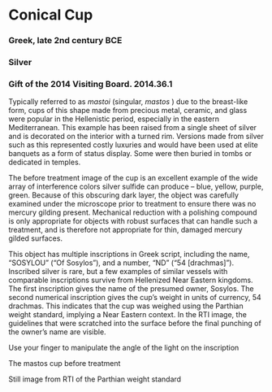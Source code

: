 # Conical Cup 

### Greek, late 2nd century BCE 
### Silver 
### Gift of the 2014 Visiting Board. 2014.36.1   

Typically referred to as *mastoi* (singular, *mastos* ) due to the breast-like form, cups of this shape made from precious metal, ceramic, and glass were popular in the Hellenistic period, especially in the eastern Mediterranean. This example has been raised from a single sheet of silver and is decorated on the interior with a turned rim. Versions made from silver such as this represented costly luxuries and would have been used at elite banquets as a form of status display. Some were then buried in tombs or dedicated in temples. 

The before treatment image of the cup is an excellent example of the wide array of interference colors silver sulfide can produce – blue, yellow, purple, green. Because of this obscuring dark layer, the object was carefully examined under the microscope prior to treatment to ensure there was no mercury gilding present. Mechanical reduction with a polishing compound is only appropriate for objects with robust surfaces that can handle such a treatment, and is therefore not appropriate for thin, damaged mercury gilded surfaces. 

This object has multiple inscriptions in Greek script, including the name, “SOSYLOU” (“Of Sosylos”), and a number, “ND” (“54 [drachmas]”). Inscribed silver is rare, but a few examples of similar vessels with comparable inscriptions survive from Hellenized Near Eastern kingdoms. The first inscription gives the name of the presumed owner, Sosylos. The second numerical inscription gives the cup’s weight in units of currency, 54 drachmas. This indicates that the cup was weighed using the Parthian weight standard, implying a Near Eastern context. In the RTI image, the guidelines that were scratched into the surface before the final punching of the owner’s name are visible.  

 
Use your finger to manipulate the angle of the light on the inscription 

The mastos cup before treatment  

Still image from RTI of the Parthian weight standard 

 
